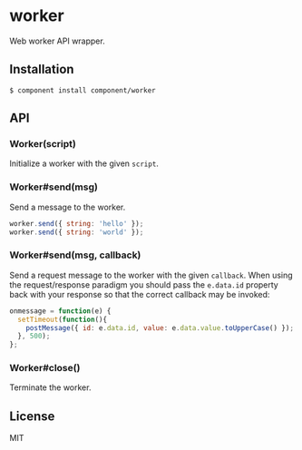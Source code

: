 
# worker

  Web worker API wrapper.

## Installation

    $ component install component/worker

## API

### Worker(script)

  Initialize a worker with the given `script`.

### Worker#send(msg)

  Send a message to the worker.

```js
worker.send({ string: 'hello' });
worker.send({ string: 'world' });
```

### Worker#send(msg, callback)

  Send a request message to the worker with the given `callback`. When
  using the request/response paradigm you should pass the `e.data.id` property
  back with your response so that the correct callback may be invoked:

```js
onmessage = function(e) {
  setTimeout(function(){
    postMessage({ id: e.data.id, value: e.data.value.toUpperCase() });
  }, 500);
};
```

### Worker#close()

  Terminate the worker.

## License

  MIT

